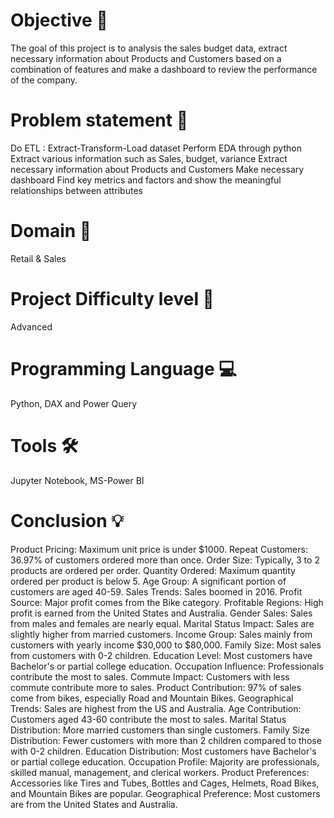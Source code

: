# Objective 🎯
The goal of this project is to analysis the sales budget data, extract necessary information about Products and Customers based on a combination of features and make a dashboard to review the performance of the company.

# Problem statement 📜
Do ETL : Extract-Transform-Load dataset
Perform EDA through python
Extract various information such as Sales, budget, variance
Extract necessary information about Products and Customers
Make necessary dashboard
Find key metrics and factors and show the meaningful relationships between attributes

# Domain 🛒
Retail & Sales

# Project Difficulty level 🥇
Advanced

# Programming Language 💻
Python, DAX and Power Query 

# Tools 🛠
Jupyter Notebook, MS-Power BI

# Conclusion 💡
Product Pricing: Maximum unit price is under $1000.
Repeat Customers: 36.97% of customers ordered more than once.
Order Size: Typically, 3 to 2 products are ordered per order.
Quantity Ordered: Maximum quantity ordered per product is below 5.
Age Group: A significant portion of customers are aged 40-59.
Sales Trends: Sales boomed in 2016.
Profit Source: Major profit comes from the Bike category.
Profitable Regions: High profit is earned from the United States and Australia.
Gender Sales: Sales from males and females are nearly equal.
Marital Status Impact: Sales are slightly higher from married customers.
Income Group: Sales mainly from customers with yearly income $30,000 to $80,000.
Family Size: Most sales from customers with 0-2 children.
Education Level: Most customers have Bachelor's or partial college education.
Occupation Influence: Professionals contribute the most to sales.
Commute Impact: Customers with less commute contribute more to sales.
Product Contribution: 97% of sales come from bikes, especially Road and Mountain Bikes.
Geographical Trends: Sales are highest from the US and Australia.
Age Contribution: Customers aged 43-60 contribute the most to sales.
Marital Status Distribution: More married customers than single customers.
Family Size Distribution: Fewer customers with more than 2 children compared to those with 0-2 children.
Education Distribution: Most customers have Bachelor's or partial college education.
Occupation Profile: Majority are professionals, skilled manual, management, and clerical workers.
Product Preferences: Accessories like Tires and Tubes, Bottles and Cages, Helmets, Road Bikes, and Mountain Bikes are popular.
Geographical Preference: Most customers are from the United States and Australia.
